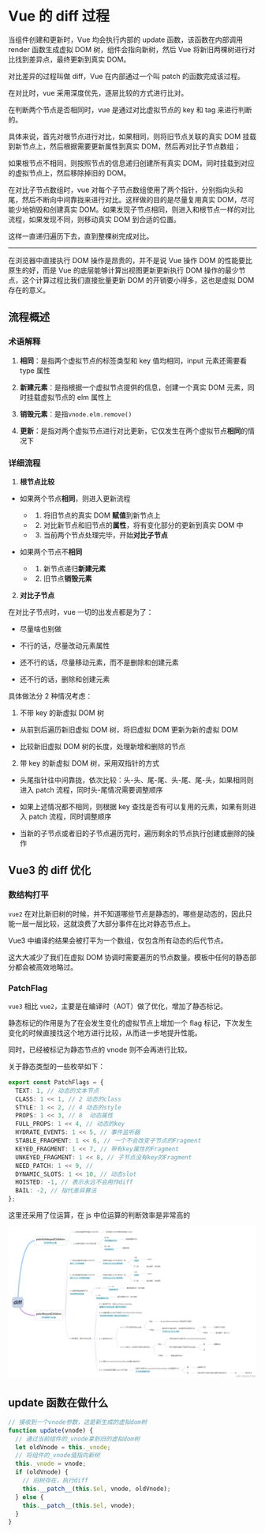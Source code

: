 # Vue 的 diff 过程

当组件创建和更新时，Vue 均会执行内部的 update 函数，该函数在内部调用 render 函数生成虚拟 DOM 树，组件会指向新树，然后 Vue 将新旧两棵树进行对比找到差异点，最终更新到真实 DOM。

对比差异的过程叫做 diff，Vue 在内部通过一个叫 patch 的函数完成该过程。

在对比时，vue 采用深度优先，逐层比较的方式进行比对。

在判断两个节点是否相同时，vue 是通过对比虚拟节点的 key 和 tag 来进行判断的。

具体来说，首先对根节点进行对比，如果相同，则将旧节点关联的真实 DOM 挂载到新节点上，然后根据需要更新属性到真实 DOM，然后再对比子节点数组；

如果根节点不相同，则按照节点的信息递归创建所有真实 DOM，同时挂载到对应的虚拟节点上，然后移除掉旧的 DOM。

在对比子节点数组时，vue 对每个子节点数组使用了两个指针，分别指向头和尾，然后不断向中间靠拢来进行对比。这样做的目的是尽量复用真实 DOM，尽可能少地销毁和创建真实 DOM。如果发现子节点相同，则进入和根节点一样的对比流程，如果发现不同，则移动真实 DOM 到合适的位置。

这样一直递归遍历下去，直到整棵树完成对比。

---

在浏览器中直接执行 DOM 操作是昂贵的，并不是说 Vue 操作 DOM 的性能要比原生的好，而是 Vue 的底层能够计算出视图更新更新执行 DOM 操作的最少节点，这个计算过程比我们直接批量更新 DOM 的开销要小得多，这也是虚拟 DOM 存在的意义。

## 流程概述

### 术语解释

1. **相同**：是指两个虚拟节点的标签类型和 key 值均相同，input 元素还需要看 type 属性

2. **新建元素**：是指根据一个虚拟节点提供的信息，创建一个真实 DOM 元素，同时挂载虚拟节点的 elm 属性上

3. **销毁元素**：是指`vnode.elm.remove()`

4. **更新**：是指对两个虚拟节点进行对比更新，它仅发生在两个虚拟节点**相同**的情况下

### 详细流程

1. **根节点比较**

- 如果两个节点**相同**，则进入更新流程

  - 1. 将旧节点的真实 DOM **赋值**到新节点上

  - 2. 对比新节点和旧节点的**属性**，将有变化部分的更新到真实 DOM 中

  - 3. 当前两个节点处理完毕，开始**对比子节点**

- 如果两个节点不**相同**

  - 1. 新节点递归**新建元素**

  - 2. 旧节点**销毁元素**

2. **对比子节点**

在对比子节点时，vue 一切的出发点都是为了：

- 尽量啥也别做

- 不行的话，尽量改动元素属性

- 还不行的话，尽量移动元素，而不是删除和创建元素

- 还不行的话，删除和创建元素

具体做法分 2 种情况考虑：

1. 不带 key 的新虚拟 DOM 树

- 从前到后遍历新旧虚拟 DOM 树，将旧虚拟 DOM 更新为新的虚拟 DOM

- 比较新旧虚拟 DOM 树的长度，处理新增和删除的节点

2. 带 key 的新虚拟 DOM 树，采用双指针的方式

- 头尾指针往中间靠拢，依次比较：头-头、尾-尾、头-尾、尾-头，如果相同则进入 patch 流程，同时头-尾情况需要调整顺序

- 如果上述情况都不相同，则根据 key 查找是否有可以复用的元素，如果有则进入 patch 流程，同时调整顺序

- 当新的子节点或者旧的子节点遍历完时，遍历剩余的节点执行创建或删除的操作

<!-- - 从前到后遍历新旧虚拟 DOM 树，寻找可复用节点，遇到不可复用节点就跳出循环

- 从后往前遍历新旧虚拟 DOM 树，寻找可复用节点，遇到不可复用节点就跳出循环

- 对比前两次遍历的索引，识别出两侧与中间新增与删除的节点

- 处理未识别出的节点 -->

## Vue3 的 diff 优化

### 数结构打平

`vue2` 在对比新旧树的时候，并不知道哪些节点是静态的，哪些是动态的，因此只能一层一层比较，这就浪费了大部分事件在比对静态节点上。

Vue3 中编译的结果会被打平为一个数组，仅包含所有动态的后代节点。

这大大减少了我们在虚拟 DOM 协调时需要遍历的节点数量。模板中任何的静态部分都会被高效地略过。

### PatchFlag

`vue3` 相比 `vue2`，主要是在编译时（AOT）做了优化，增加了静态标记。

静态标记的作用是为了在会发生变化的虚拟节点上增加一个 flag 标记，下次发生变化的时候直接找这个地方进行比较，从而进一步地提升性能。

同时，已经被标记为静态节点的 vnode 则不会再进行比较。

关于静态类型的一些枚举如下：

```ts
export const PatchFlags = {
  TEXT: 1, // 动态的文本节点
  CLASS: 1 << 1, // 2 动态的class
  STYLE: 1 << 2, // 4 动态的style
  PROPS: 1 << 3, // 8  动态属性
  FULL_PROPS: 1 << 4, // 动态的key
  HYDRATE_EVENTS: 1 << 5, // 事件监听器
  STABLE_FRAGMENT: 1 << 6, // 一个不会改变子节点的Fragment
  KEYED_FRAGMENT: 1 << 7, // 带有key属性的Fragment
  UNKEYED_FRAGMENT: 1 << 8, // 子节点没有key的Fragment
  NEED_PATCH: 1 << 9, //
  DYNAMIC_SLOTS: 1 << 10, // 动态slot
  HOISTED: -1, // 表示永远不会用作diff
  BAIL: -2, // 指代差异算法
};
```

这里还采用了位运算，在 js 中位运算的判断效率是非常高的

![Vue的diff过程](vue-diff.png)

## update 函数在做什么

```js
// 接收到一个vnode参数，这是新生成的虚拟dom树
function update(vnode) {
  // 通过当前组件的_vnode拿到旧的虚拟dom树
  let oldVnode = this._vnode;
  // 将组件的_vnode值指向新树
  this._vnode = vnode;
  if (oldVnode) {
    // 旧树存在，执行diff
    this.__patch__(this.$el, vnode, oldVnode);
  } else {
    this.__patch__(this.$el, vnode);
  }
}
```
